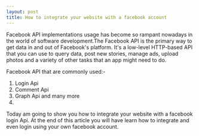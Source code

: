 ```yaml
---
layout: post
title: How to integrate your website with a facebook account
---
```


































Facebook API implementations usage has become so rampant nowadays in the world of software development.The Facebook API is the primary way to get data in and out of Facebook's platform. It's a low-level HTTP-based API that you can use to query data, post new stories, manage ads, upload photos and a variety of other tasks that an app might need to do.

Facebook API that are commonly used:-
1. Login Api
2. Comment Api
3. Graph Api and many more
4. 
Today am going to show you how to integrate your website with a facebook login Api.
At the end of this article you will have learn how to integrate and even login using your own facebook account.




